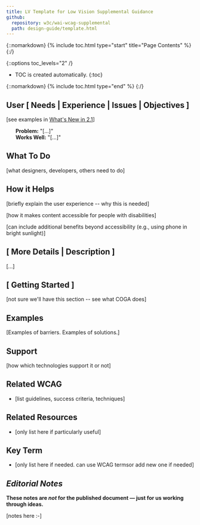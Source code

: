 ```yaml
---
title: LV Template for Low Vision Supplemental Guidance
github: 
  repository: w3c/wai-wcag-supplemental
  path: design-guide/template.html
---
```


{::nomarkdown}
{% include toc.html type="start" title="Page Contents" %}
{:/}

{::options toc_levels="2" /}

-   TOC is created automatically.
{:toc}

{::nomarkdown}
{% include toc.html type="end" %}
{:/}


## User [ Needs | Experience | Issues | Objectives ]
[see examples in [What's New in 2.1](https://www.w3.org/WAI/standards-guidelines/wcag/new-in-21/)]

<div style="margin-left: 25px"><strong>Problem:</strong> "[...]"</div>
<div style="margin-left: 25px"><strong>Works Well:</strong> "[...]"</div>

##  What To Do

[what designers, developers, others need to do]

##  How it Helps

[briefly explain the user experience -- why this is needed]

[how it makes content accessible for people with disabilities]

[can include additional benefits beyond accessibility (e.g., using phone in bright sunlight)]

##  [ More Details | Description ]

[...]

##  [ Getting Started ]

[not sure we'll have this section -- see what COGA does]

##  Examples

[Examples of barriers. Examples of solutions.]

##  Support
[how which technologies support it or not]

##  Related WCAG

* [list guidelines, success criteria, techniques]

##  Related Resources
* [only list here if particularly useful]

##  Key Term
* [only list here if needed. can use WCAG termsor add new one if needed]

##  <em>Editorial Notes </em>

<strong>These notes are <em>not</em> for the published document &mdash; just for us working through ideas.</strong>

[notes here :-]
